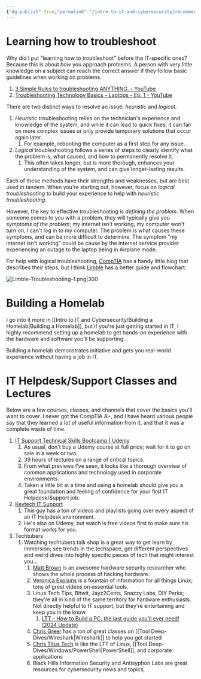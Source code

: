 ```yaml
---
{"dg-publish":true,"permalink":"/intro-to-it-and-cybersecurity/recommended-helpdesk-classes-and-lectures/"}
---
```


# Learning how to troubleshoot
Why did I put "learning how to troubleshoot" before the IT-specific ones? Because this is about *how* you approach problems. A person with very little knowledge on a subject can reach the correct answer if they follow basic guidelines when working on problems. 
1. [3 Simple Rules to troubleshooting ANYTHING. - YouTube](https://www.youtube.com/watch?v=ic5R4C5HRUg)
2. [Troubleshooting Technology Basics - Laptops - Ep. 1 - YouTube](https://www.youtube.com/watch?v=Ng4bswjxTxw)

There are two distinct ways to resolve an issue; *heuristic* and *logical*.
1. *Heuristic* troubleshooting relies on the technician's experience and knowledge of the system, and while it can lead to quick fixes, it can fail on more complex issues or only provide temporary solutions that occur again later.
	1. For example, rebooting the computer as a first step for any issue.
2. *Logical* troubleshooting follows a series of steps to clearly identify what the problem is, what caused, and how to permanently resolve it.
	1. This often takes longer, but is more thorough, enhances your understanding of the system, and can give longer-lasting results.

Each of these methods have their strengths and weaknesses, but are best used in tandem. When you're starting out, however, focus on *logical troubleshooting* to build your experience to help with *heuristic troubleshooting*.

However, the key to effective troubleshooting is *defining the problem*. When someone comes to you with a problem, they will typically give you *symptoms of the problem*; my internet isn't working, my computer won't turn on, I can't log in to my computer. The problem is what causes these symptoms, and can be more difficult to determine. The symptom "my internet isn't working" could be cause by the internet service provider experiencing an outage to the laptop being in Airplane mode.

For help with logical troubleshooting, [CompTIA](https://www.comptia.org/blog/troubleshooting-methodology) has a handy little blog that describes their steps, but I think [Limble](https://limblecmms.com/blog/what-is-troubleshooting/) has a better guide and flowchart:

![Limble-Troubleshooting-1.png|300](/img/user/Attachments/Limble-Troubleshooting-1.png)

# Building a Homelab
I go into it more in [[Intro to IT and Cybersecurity/Building a Homelab\|Building a Homelab]], but if you're just getting started in IT, I highly recommend setting up a homelab to get hands-on experience with the hardware and software you'll be supporting.

Building a homelab demonstrates initiative and gets you real-world experience without having a job in IT.

# IT Helpdesk/Support Classes and Lectures
Below are a few courses, classes, and channels that cover the basics you'll want to cover. I never got the CompTIA A+, and I have heard various people say that they learned a lot of useful information from it, and that it was a complete waste of time.
1. [IT Support Technical Skills Bootcamp | Udemy](https://www.udemy.com/course/it-support-technical-skills-training-part-1/)
	1. As usual, don't buy a Udemy course at full price; wait for it to go on sale in a week or two.
	2. 39 hours of lectures on a range of critical topics.
	3. From what previews I've seen, it looks like a thorough overview of common applications and technology used in corporate environments.
	4. Taken a little bit at a time and using a homelab should give you a great foundation and feeling of confidence for your first IT Helpdesk/Support job.
2. [Kevtech IT Support](https://www.youtube.com/@KevtechITSupport/playlists)
	1. This guy has a ton of videos and playlists going over every aspect of an IT Helpdesk environment.
	2. He's also on Udemy, but watch is free videos first to make sure his format works for you.
3. Techtubers
	1. Watching techtubers talk shop is a great way to get learn by immersion; see trends in the techspace, get different perspectives and weird dives into highly specific pieces of tech that might interest you...
		1. [Matt Brown](https://www.youtube.com/@mattbrwn) is an awesome hardware security researcher who shows the whole process of hacking hardware.
		2. [Veronica Explains](https://www.youtube.com/@VeronicaExplains) is a fountain of information for all things Linux; tons of great videos on essential tools.
		3. Linus Tech Tips, Bitwit, Jayz2Cents, Snazzy Labs, DIY Perks; they're all in kind of the same territory for hardware enthusiasts. Not directly helpful to IT support, but they're entertaining and keep you in the know.
			1. [LTT - How to Build a PC, the last guide you’ll ever need! (2024 Update)](https://youtu.be/s1fxZ-VWs2U?)
		4. [Chris Greer](https://www.youtube.com/@ChrisGreer) has a ton of great classes on [[Tool Deep-Dives/Wireshark\|Wireshark]] to help you get started
		5. [Chris Titus Tech](https://www.youtube.com/@ChrisTitusTech) is like the LTT of Linux, [[Tool Deep-Dives/Windows/PowerShell\|PowerShell]], and corporate applications
		6. Black Hills Information Security and Antisyphon Labs are great resources for cybersecurity news and topics, 

